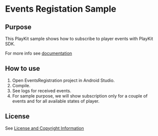 # Events Registation Sample

## Purpose

This PlayKit sample shows how to subscribe to player events with PlayKit SDK.

For more info see [documentation](https://vpaas.kaltura.com/documentation/Mobile-Video-Player-SDKs/v3_Android_EventsAndStates.html)

## How to use

1. Open EventsRegistration project in Android Studio.
2. Compile.
3. See logs for received events.
4. For sample purpose, we will show subscription only for a couple of events and for all available states of player.

## License

See [License and Copyright Information](https://github.com/kaltura/playkit-android-samples#license-and-copyright-information)
